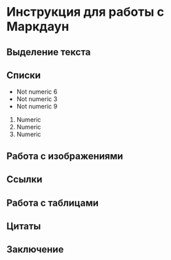 # Инструкция для работы с Маркдаун

## Выделение текста

## Списки

* Not numeric 6
* Not numeric 3
* Not numeric 9

1. Numeric 
1. Numeric
1. Numeric


## Работа с изображениями

## Ссылки

## Работа с таблицами

## Цитаты

## Заключение

